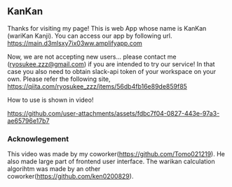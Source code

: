 ## KanKan
Thanks for visiting my page! This is web App whose name is KanKan (wariKan Kanji).
You can access our app by following url.
https://main.d3mlsxy7ix03ww.amplifyapp.com

Now, we are not accepting new users... please contact me (ryosukee.zzz@gmail.com) if you are intended to try our service! In that case you also need to obtain slack-api token of your workspace on your own. Please refer the following site,
https://qiita.com/ryosukee_zzz/items/56db4fb16e89de859f85

How to use is shown in video!


https://github.com/user-attachments/assets/fdbc7f04-0827-443e-97a3-ae65796e17b7


### Acknowlegement
This video was made by my coworker(https://github.com/Tomo021219). He also made large part of frontend user interface. The warikan calculation algorihtm was made by an other coworker(https://github.com/ken0200829).

